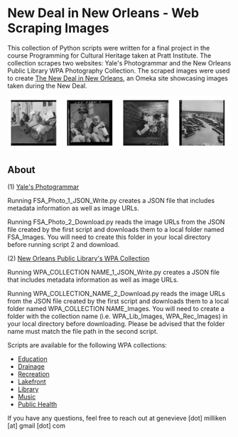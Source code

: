 # New Deal in New Orleans - Web Scraping Images
This collection of Python scripts were written for a final project in the course Programming for Cultural Heritage taken at Pratt Institute. The collection scrapes two websites: Yale's Photogrammar and the New Orleans Public Library WPA Photography Collection. The scraped images were used to create [The New Deal in New Orleans](http://omekas.prattsi.org/s/The-New-Deal-in-New-Orleans/page/About), an Omeka site showcasing images taken during the New Deal. 

![WPA_Images](WPA_Images.jpg)

## About 

(1) [Yale's Photogrammar](http://photogrammar.yale.edu/search/results.php?start=0&search=%22New+Orleans%22&pname=&lot=&van=&state=&county=&city=&year_start=1935&month_start=0&year_stop=1945&month_stop=12)

Running FSA_Photo_1_JSON_Write.py creates a JSON file that includes metadata information as well as image URLs.

Running FSA_Photo_2_Download.py reads the image URLs from the JSON file created by the first script and downloads them to a local folder named FSA_Images. You will need to create this folder in your local directory before running script 2 and download. 

(2) [New Orleans Public Library's WPA Collection](http://nutrias.org/photos/wpa/wpaphotos.htm) 

 Running WPA_COLLECTION NAME_1_JSON_Write.py creates a JSON file that includes metadata information as well as image URLs. 

 Running WPA_COLLECTION_NAME_2_Download.py reads the image URLs from the JSON file created by the first script and downloads them to a local folder named WPA_COLLECTION NAME_Images. You will need to create a folder with the collection name (i.e. WPA_Lib_Images, WPA_Rec_Images) in your local directory before downloading. Please be advised that the folder name must match the file path in the second script.

 Scripts are available for the following WPA collections:
 
 - [Education](http://nutrias.org/photos/wpa/wpa17.htm)
 - [Drainage](http://nutrias.org/photos/wpa/wpa15.htm)
 - [Recreation](http://nutrias.org/photos/wpa/wpa36.htm)
 - [Lakefront](http://nutrias.org/photos/wpa/wpa24.htm)
 - [Library](http://nutrias.org/photos/wpa/wpa26.htm)
 - [Music](http://nutrias.org/photos/wpa/wpa30.htm)
 - [Public Health](http://nutrias.org/photos/wpa/wpa35.htm)

 If you have any questions, feel free to reach out at genevieve [dot] milliken [at] gmail [dot] com

